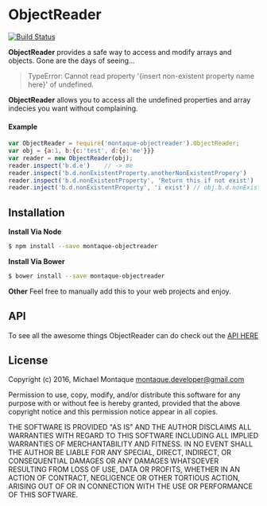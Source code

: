 # ObjectReader

[![Build Status](https://travis-ci.org/montaque22/object-reader.svg?branch=master)](https://travis-ci.org/montaque22/object-reader)

**ObjectReader** provides a safe way to access and modify arrays and objects. Gone are the days of seeing... 
>TypeError: Cannot read property '{insert non-existent property name here}' of undefined. 

**ObjectReader** allows you to access all the undefined properties and array indecies you want without complaining.
 
 #### Example
 ```js
 var ObjectReader = require('montaque-objectreader').ObjectReader;
 var obj = {a:1, b:{c:'test', d:{e:'me'}}}
 var reader = new ObjectReader(obj);
 reader.inspect('b.d.e')    // -> me
 reader.inspect('b.d.nonExistentProperty.anotherNonExistentPropery')    // -> undefined
 reader.inspect('b.d.nonExistentProperty', 'Return this if not exist')  // -> 'Return this if not exist'
 reader.inject('b.d.nonExistentProperty', 'i exist') // obj.b.d.nonExistentProperty -> 'i exist'
 ```
 
 ## Installation
 
 **Install Via Node**
```sh
$ npm install --save montaque-objectreader
```

 **Install Via Bower**
```sh
$ bower install --save montaque-objectreader
```
**Other**
Feel free to manually add this to your web projects and enjoy.

## API
To see all the awesome things ObjectReader can do check out the [API HERE](API.md)
## License
Copyright (c) 2016, Michael Montaque <montaque.developer@gmail.com>

Permission to use, copy, modify, and/or distribute this software for any purpose with or without fee is hereby granted, provided that the above copyright notice and this permission notice appear in all copies.

THE SOFTWARE IS PROVIDED "AS IS" AND THE AUTHOR DISCLAIMS ALL WARRANTIES WITH REGARD TO THIS SOFTWARE INCLUDING ALL IMPLIED WARRANTIES OF MERCHANTABILITY AND FITNESS. IN NO EVENT SHALL THE AUTHOR BE LIABLE FOR ANY SPECIAL, DIRECT, INDIRECT, OR CONSEQUENTIAL DAMAGES OR ANY DAMAGES WHATSOEVER RESULTING FROM LOSS OF USE, DATA OR PROFITS, WHETHER IN AN ACTION OF CONTRACT, NEGLIGENCE OR OTHER TORTIOUS ACTION, ARISING OUT OF OR IN CONNECTION WITH THE USE OR PERFORMANCE OF THIS SOFTWARE.

